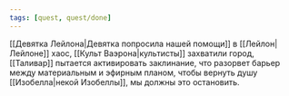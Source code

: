 ```yaml
---
tags: [quest, quest/done]
---
```


[[Девятка Лейлона|Девятка попросила нашей помощи]] в [[Лейлон|Лейлоне]] хаос, [[Культ Ваэрона|культисты]] захватили город, [[Таливар]] пытается активировать заклинание, что разорвет барьер между материальным и эфирным планом, чтобы вернуть душу [[Изобелла|некой Изобеллы]], мы должны это остановить.
